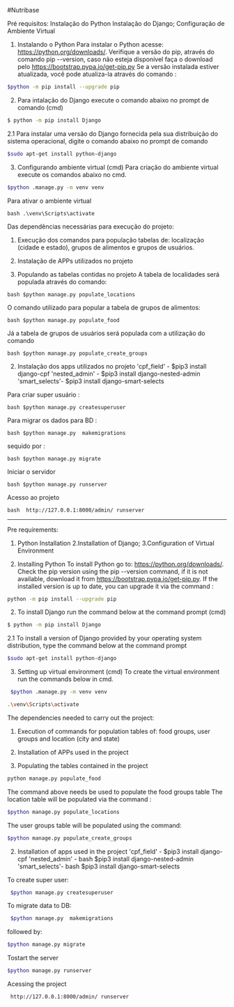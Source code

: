 
#Nutribase

Pré requisitos:
Instalação do Python
Instalação do Django;
Configuração de Ambiente Virtual


1. Instalando o Python
Para instalar o Python acesse: https://python.org/downloads/. 
Verifique a versão do pip, através do comando pip --version, caso não esteja disponível faça o download pelo https://bootstrap.pypa.io/get-pip.py
Se a versão instalada estiver atualizada, você pode atualiza-la através do comando :
```bash 
$python -m pip install --upgrade pip
```

2. Para intalação do Django execute o comando abaixo no prompt de comando (cmd)
```bash
$ python -m pip install Django
```
2.1 Para  instalar uma versão do Django fornecida pela sua distribuição do sistema operacional, digite o comando abaixo no prompt de comando 
```bash 
$sudo apt-get install python-django
```

3. Configurando ambiente virtual (cmd)
Para criação  do ambiente virtual execute os comandos abaixo no cmd.
```bash
$python .manage.py -m venv venv
```
Para ativar o ambiente virtual
```
bash .\venv\Scripts\activate
```

Das dependências necessárias para execução  do projeto:
1. Execução dos comandos para população tabelas de: localização (cidade e estado), grupos de alimentos e grupos de usuários.
2. Instalação de APPs utilizados no projeto 

1. Populando as tabelas contidas no projeto
A tabela de localidades será populada através do comando:
```
bash $python manage.py populate_locations
```
O comando  utilizado para popular a tabela de grupos de alimentos:
```
bash $python manage.py populate_food
``` 
Já a tabela de grupos de usuários será populada com a utilização do comando 
```
bash $python manage.py populate_create_groups
```

2. Instalação dos apps utilizados no projeto
    'cpf_field' - $pip3 install django-cpf 
    'nested_admin' - $pip3 install django-nested-admin 
    'smart_selects'-  $pip3 install django-smart-selects 
    
Para criar super usuário :
```
bash $python manage.py createsuperuser
```
Para migrar os dados para BD :
```
bash $python manage.py  makemigrations
```  
sequido por :
```
bash $python manage.py migrate
```
 Iniciar o servidor 
```
bash $python manage.py runserver
```
 Acesso ao projeto 
```
bash  http://127.0.0.1:8000/admin/ runserver
```

________________________________________________________________

Pre requirements:
1. Python Installation
2.Installation of Django;
3.Configuration of Virtual Environment


1. Installing Python
To install Python go to: https://python.org/downloads/.
Check the pip version using the pip --version command, if it is not available, download it from https://bootstrap.pypa.io/get-pip.py. If the installed version is up to date, you can upgrade it via the command :
```bash 
python -m pip install --upgrade pip
```

2. To install Django run the command below at the command prompt (cmd)
```bash
$ python -m pip install Django
```
2.1 To install a version of Django provided by your operating system distribution, type the command below at the command prompt
```bash
$sudo apt-get install python-django
```
3. Setting up virtual environment (cmd)
To create the virtual environment run the commands below in cmd.
```bash
 $python .manage.py -m venv venv 
```

```bash
.\venv\Scripts\activate
```

The dependencies needed to carry out the project:
1. Execution of commands for population tables of: food groups, user groups and location (city and state)
2. Installation of APPs used in the project

1. Populating the tables contained in the project
 ```bash 
 python manage.py populate_food 
``` 
The command above needs be used to populate the food groups table
The location table will be populated via the command :
```bash
$python manage.py populate_locations
```
The user groups table will be populated using the command:
```bash
$python manage.py populate_create_groups
``` 

2. Installation of apps used in the project
    'cpf_field' -  $pip3 install django-cpf
    'nested_admin' - bash $pip3 install django-nested-admin 
    'smart_selects'- bash $pip3 install django-smart-selects 
    
To create super user:
```bash
 $python manage.py createsuperuser
```
To migrate data to DB:
```bash
 $python manage.py  makemigrations
```  
followed by:
```bash 
$python manage.py migrate
```
Tostart the server
```bash 
$python manage.py runserver
```
 Acessing the project
```bash 
 http://127.0.0.1:8000/admin/ runserver
```
